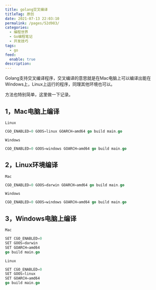 ```yaml
---
title: golang交叉编译
titleTag: 原创
date: 2021-07-13 22:03:10
permalink: /pages/52d983/
categories: 
  - 编程世界
  - Go编程笔记
  - 开发技巧
tags: 
  - go
feed: 
  enable: true
description: 
---
```


Golang支持交叉编译程序，交叉编译的意思就是在Mac电脑上可以编译出能在Windows上，Linux上运行的程序，同理其他环境也可以。

方法也特别简单，这里做一下记录。

## 1，Mac电脑上编译

`Linux`

```go
CGO_ENABLED=0 GOOS=linux GOARCH=amd64 go build main.go
```

`Windows`

```go
CGO_ENABLED=0 GOOS=windows GOARCH=amd64 go build main.go
```

## 2，Linux环境编译

`Mac`

```go
CGO_ENABLED=0 GOOS=darwin GOARCH=amd64 go build main.go
```

`Windows`

```go
CGO_ENABLED=0 GOOS=windows GOARCH=amd64 go build main.go
```

## 3，Windows电脑上编译

`Mac`

```go
SET CGO_ENABLED=0
SET GOOS=darwin
SET GOARCH=amd64
go build main.go
```

`Linux`

```go
SET CGO_ENABLED=0
SET GOOS=linux
SET GOARCH=amd64
go build main.go
```


